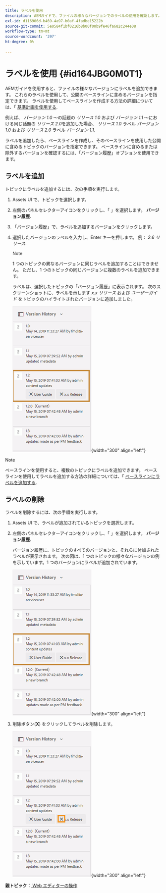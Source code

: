 ```yaml
---
title: ラベルを使用
description: AEMガイドで、ファイルの様々なバージョンでのラベルの使用を確認します。 トピックのバージョンにラベルを追加または削除する方法を説明します。
exl-id: d116906d-b469-4a97-b0af-4fadbe15222b
source-git-commit: 5e0584f1bf0216b8b00f00b9fe46fa682c244e08
workflow-type: tm+mt
source-wordcount: '397'
ht-degree: 0%

---
```


# ラベルを使用 {#id164JBG0M0T1}

AEMガイドを使用すると、ファイルの様々なバージョンにラベルを追加できます。 これらのラベルを使用して、公開のベースラインに含めるバージョンを指定できます。 ラベルを使用してベースラインを作成する方法の詳細については、「 [基準計画を使用する](generate-output-use-baseline-for-publishing.md#).

例えば、 *バージョン 1.0* ～の話題の *リリース 1.0* および *バージョン 1.1* ～における同じ話題の *リリース 2.0*&#x200B;を追加した場合、 *リリース 1.0* ラベル *バージョン 1.0* および *リリース 2.0* ラベル *バージョン 1.1*.

ラベルを追加したら、ベースラインを作成し、そのベースラインを使用した公開に含めるトピックのバージョンを指定できます。 ベースラインに含めるまたは除外するバージョンを確認するには、「バージョン履歴」オプションを使用できます。

## ラベルを追加

トピックにラベルを追加するには、次の手順を実行します。

1. Assets UI で、トピックを選択します。
1. 左側のパネルセレクターアイコンをクリックし、「 」を選択します。 **バージョン履歴**.
1. 「バージョン履歴」で、ラベルを追加するバージョンをクリックします。

1. 選択したバージョンのラベルを入力し、Enter キーを押します。 例： *2.6 リリース*.

   >[!NOTE]
   >
   > 1 つのトピックの異なるバージョンに同じラベルを追加することはできません。 ただし、1 つのトピックの同じバージョンに複数のラベルを追加できます。

   ラベルは、選択したトピックの「バージョン履歴」に表示されます。 次のスクリーンショットに、ラベルを示します *x.x リリース* および *ユーザーガイド* をトピックのハイライトされたバージョンに追加しました。

   ![](images/labels.png){width="300" align="left"}

>[!NOTE]
>
> ベースラインを使用すると、複数のトピックにラベルを追加できます。 ベースラインを使用してラベルを追加する方法の詳細については、「 [ベースラインにラベルを追加する](generate-output-use-baseline-for-publishing.md#id184KD0T305Z).

## ラベルの削除

ラベルを削除するには、次の手順を実行します。

1. Assets UI で、ラベルが追加されているトピックを選択します。
1. 左側のパネルセレクターアイコンをクリックし、「 」を選択します。 **バージョン履歴**.

   バージョン履歴に、トピックのすべてのバージョンと、それらに付加されたラベルが表示されます。 次の図は、1 つのトピックの様々なバージョンの例を示しています。1 つのバージョンにラベルが追加されています。

   ![](images/labels.png){width="300" align="left"}

1. 削除ボタン\(**X**\) をクリックしてラベルを削除します。

   ![](images/delete-labels.png){width="300" align="left"}


**親トピック：**[ Web エディターの操作](web-editor.md)

